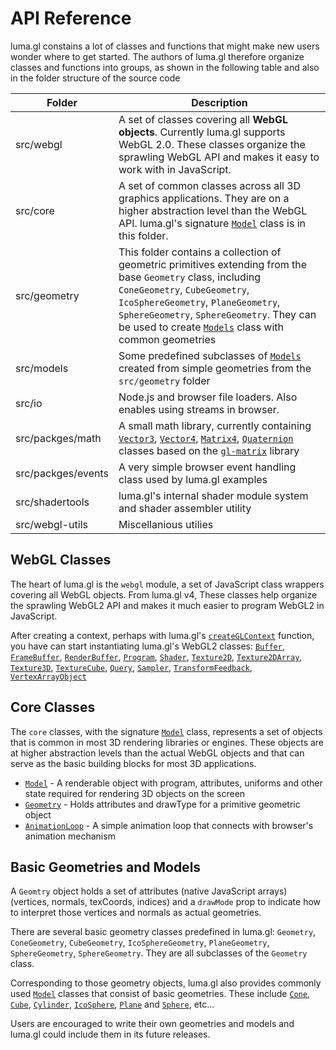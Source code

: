 # API Reference

luma.gl constains a lot of classes and functions that might make new users wonder where to get started. The authors of luma.gl therefore organize classes and functions into groups, as shown in the following table and also in the folder structure of the source code

| Folder                           | Description |
| ---                              | --- |
| src/webgl | A set of classes covering all **WebGL objects**. Currently luma.gl supports WebGL 2.0. These classes organize the sprawling WebGL API and makes it easy to work with in JavaScript. |
| src/core | A set of common classes across all 3D graphics applications. They are on a higher abstraction level than the WebGL API. luma.gl's signature [`Model`](/#/documentation/api-reference/model) class is in this folder. |
| src/geometry | This folder contains a collection of geometric primitives extending from the base `Geometry` class, including `ConeGeometry`, `CubeGeometry`, `IcoSphereGeometry`, `PlaneGeometry`, `SphereGeometry`, `SphereGeometry`. They can be used to create [`Models`](/#/documentation/api-reference/model) class with common geometries|
| src/models | Some predefined subclasses of [`Models`](/#/documentation/api-reference/model) created from simple geometries from the `src/geometry` folder|
| src/io | Node.js and browser file loaders. Also enables using streams in browser. |
| src/packges/math | A small math library, currently containing [`Vector3`](/#/documentation/api-reference/vector), [`Vector4`](/#/documentation/api-reference/vector), [`Matrix4`](/#/documentation/api-reference/vector), [`Quaternion`](/#/documentation/api-reference/quaternion) classes based on the [`gl-matrix`](http://glmatrix.net/) library |
| src/packges/events | A very simple browser event handling class used by luma.gl examples |
| src/shadertools | luma.gl's internal shader module system and shader assembler utility |
| src/webgl-utils | Miscellanious utilies |

## WebGL Classes

The heart of luma.gl is the `webgl` module, a set of JavaScript class wrappers covering all WebGL objects. From luma.gl v4, These classes help organize the sprawling WebGL2 API and makes it much easier to program WebGL2 in JavaScript.

After creating a context, perhaps with luma.gl's [`createGLContext`](/#/documentation/api-reference/create-context) function, you have can start instantiating luma.gl's WebGL2 classes: [`Buffer`](/#/documentation/api-reference/buffer), [`FrameBuffer`](/#/documentation/api-reference/framebuffer), [`RenderBuffer`](/#/documentation/api-reference/renderbuffer), [`Program`](/#/documentation/api-reference/program), [`Shader`](/#/documentation/api-reference/shader), [`Texture2D`](/#/documentation/api-reference/texture-2), [`Texture2DArray`](/#/documentation/api-reference/texture-2-array), [`Texture3D`](/#/documentation/api-reference/texture-3d), [`TextureCube`](/#/documentation/api-reference/texture-cube), [`Query`](/#/documentation/api-reference/query), [`Sampler`](/#/documentation/api-reference/sampler), [`TransformFeedback`](/#/documentation/api-reference/transform-feedback), [`VertexArrayObject`](/#/documentation/api-reference/vertex-array)

## Core Classes

The `core` classes, with the signature [`Model`](/#/documentation/api-reference/model) class, represents a set of objects that is common in most 3D rendering libraries or engines. These objects are at higher abstraction levels than the actual WebGL objects and that can serve as the basic building blocks for most 3D applications.

* [`Model`](/#/documentation/api-reference/model) - A renderable object with program, attributes, uniforms and other state required for rendering 3D objects on the screen
* [`Geometry`](/#/documentation/api-reference/geometry) - Holds attributes and drawType for a primitive geometric object
* [`AnimationLoop`](/#/documentation/api-reference/animation-loop) - A simple animation loop that connects with browser's animation mechanism

<!---
* [`Object3D`](api-reference/core/object3d) - Base class, golds position, rotation, scale (TBD)
* [`Group`](api-reference/core/group) - Supports recursive travesal and matrix transformation
-->

## Basic Geometries and Models

A `Geomtry` object holds a set of attributes (native JavaScript arrays) (vertices, normals, texCoords, indices) and a `drawMode` prop to indicate how to interpret those vertices and normals as actual geometries.

There are several basic geometry classes predefined in luma.gl: `Geometry`, `ConeGeometry`, `CubeGeometry`, `IcoSphereGeometry`, `PlaneGeometry`, `SphereGeometry`, `SphereGeometry`. They are all subclasses of the `Geometry` class.

Corresponding to those geometry objects, luma.gl also provides commonly used [`Model`](/#/documentation/api-reference/model) classes that consist of basic geometries. These include [`Cone`](/#/documentation/api-reference/model), [`Cube`](/#/documentation/api-reference/model-cube), [`Cylinder`](/#/documentation/api-reference/model-cylinder), [`IcoSphere`](/#/documentation/api-reference/model-icosphere), [`Plane`](/#/documentation/api-reference/model-plane) and [`Sphere`](/#/documentation/api-reference/model-sphere), etc...


Users are encouraged to write their own geometries and models and luma.gl could include them in its future releases.

